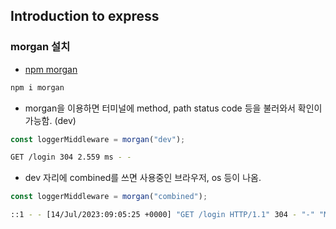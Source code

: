 ## Introduction to express

### morgan 설치

- <a href="https://www.npmjs.com/package/morgan" target="_blank">npm morgan</a>

```bash
npm i morgan
```

- morgan을 이용하면 터미널에 method, path status code 등을 불러와서 확인이 가능함. (dev)

```javascript
const loggerMiddleware = morgan("dev");
```

```bash
GET /login 304 2.559 ms - -
```

- dev 자리에 combined를 쓰면 사용중인 브라우저, os 등이 나옴.

```javascript
const loggerMiddleware = morgan("combined");
```

```bash
::1 - - [14/Jul/2023:09:05:25 +0000] "GET /login HTTP/1.1" 304 - "-" "Mozilla/5.0 (Windows NT 10.0; Win64; x64) AppleWebKit/537.36 (KHTML, like Gecko) Chrome/114.0.0.0 Safari/537.36"
```
